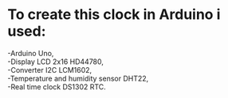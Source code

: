 <h1>To create this clock in Arduino i used:</h1>

-Arduino Uno,<br>
-Display LCD 2x16 HD44780,<br>
-Converter I2C LCM1602,<br>
-Temperature and humidity sensor DHT22,<br>
-Real time clock DS1302 RTC.<br>

